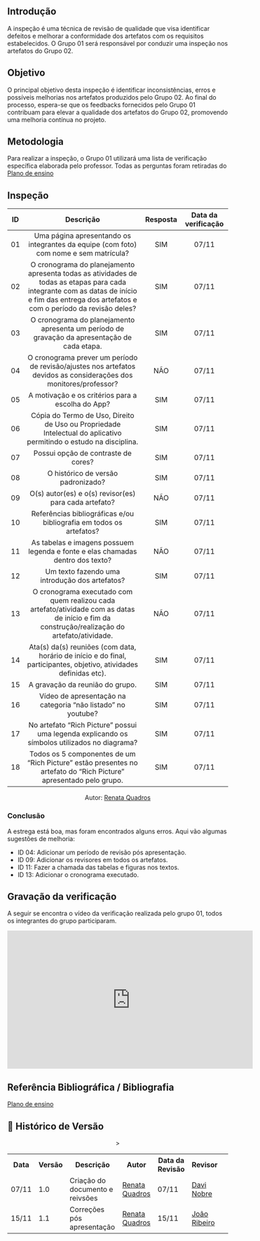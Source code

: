 ## Introdução 
A inspeção é uma técnica de revisão de qualidade que visa identificar defeitos e melhorar a conformidade dos artefatos com os requisitos estabelecidos. O Grupo 01 será responsável por conduzir uma inspeção nos artefatos do Grupo 02. 

## Objetivo
O principal objetivo desta inspeção é identificar inconsistências, erros e possíveis melhorias nos artefatos produzidos pelo Grupo 02. Ao final do processo, espera-se que os feedbacks fornecidos pelo Grupo 01 contribuam para elevar a qualidade dos artefatos do Grupo 02, promovendo uma melhoria contínua no projeto.

## Metodologia
Para realizar a inspeção, o Grupo 01 utilizará uma lista de verificação específica elaborada pelo professor. Todas as perguntas foram retiradas do  [Plano de ensino](https://aprender3.unb.br/pluginfile.php/2972367/mod_resource/content/52/Plano_de_Ensino%20RE%20022024%20Turma%2002%20v1.pdf)

## Inspeção

| ID | Descrição | Resposta | Data da verificação |
| :------: | :-------------: | :---------------: | :--------------: |
| 01 | Uma página apresentando os integrantes da equipe (com foto) com nome e sem matrícula? | SIM | 07/11 |
| 02 | O cronograma do planejamento apresenta todas as atividades de todas as etapas para cada integrante com as datas de início e fim das entrega dos artefatos e com o período da revisão deles? | SIM |07/11 |
| 03 | O cronograma do planejamento apresenta um período de gravação da apresentação de cada etapa. | SIM |07/11 |
| 04 | O cronograma prever um período de revisão/ajustes nos artefatos devidos as considerações dos monitores/professor? | NÃO |07/11 |
| 05 | A motivação e os critérios para a escolha do App? | SIM |07/11 |
| 06 | Cópia do Termo de Uso, Direito de Uso ou Propriedade Intelectual do aplicativo permitindo o estudo na disciplina. | SIM |07/11 |
| 07 | Possui opção de contraste de cores? | SIM |07/11 |
| 08 | O histórico de versão padronizado? | SIM |07/11 |
| 09 | O(s) autor(es) e o(s) revisor(es) para cada artefato? | NÃO |07/11 |
| 10 | Referências bibliográficas e/ou bibliografia em todos os artefatos? | SIM |07/11 |
| 11 | As tabelas e imagens possuem legenda e fonte e elas chamadas dentro dos texto? | NÃO |07/11 |
| 12 | Um texto fazendo uma introdução dos artefatos? | SIM |07/11 |
| 13 | O cronograma executado com quem realizou cada artefato/atividade com as datas de início e fim da construção/realização do artefato/atividade. | NÃO |07/11 |
| 14 | Ata(s) da(s) reuniões (com data, horário de início e do final, participantes, objetivo, atividades definidas etc). | SIM | 07/11 |
| 15 | A gravação da reunião do grupo. | SIM | 07/11 |
| 16 | Vídeo de apresentação na categoria “não listado” no youtube? | SIM |07/11 |
| 17 | No artefato “Rich Picture” possui uma legenda explicando os símbolos utilizados no diagrama? | SIM |07/11 |
| 18 | Todos os 5 componentes de um “Rich Picture” estão presentes no artefato do “Rich Picture” apresentado pelo grupo. | SIM |07/11 |

<p align="center">Autor: <a href="https://github.com/Renatinha28">Renata Quadros</a></p> 

### Conclusão
A estrega está boa, mas foram encontrados alguns erros. Aqui vão algumas sugestões de melhoria:

- ID 04: Adicionar um período de revisão pós apresentação.
- ID 09: Adicionar os revisores em todos os artefatos.
- ID 11: Fazer a chamada das tabelas e figuras nos textos.
- ID 13: Adicionar o cronograma executado.

## Gravação da verificação
A seguir se encontra o vídeo da verificação realizada pelo grupo 01, todos os integrantes do grupo participaram.

<iframe width="560" height="315" src="https://www.youtube.com/embed/WqJllyL1EPY" frameborder="0" allow="accelerometer; autoplay; encrypted-media; gyroscope; picture-in-picture" allowfullscreen></iframe>

## Referência Bibliográfica / Bibliografia
[Plano de ensino](https://aprender3.unb.br/pluginfile.php/2972367/mod_resource/content/52/Plano_de_Ensino%20RE%20022024%20Turma%2002%20v1.pdf)

## :round_pushpin: Histórico de Versão 

<div align="center">
    <table>
        <tr>
            <th>Data</th>
            <th>Versão</th>
            <th>Descrição</th>
            <th>Autor</th>
            <th>Data da Revisão</th>
            <th>Revisor</th>
        </tr>
        <tr>
            <td>07/11</td>
            <td>1.0</td>
            <td>Criação do documento e reivsões</td>
            <td><a href="https://github.com/Renatinha28">Renata Quadros</a> </td>
            <td>07/11</td>
            <td><a href="https://github.com/Jagaima">Davi Nobre</a></td>
        </tr>
        <tr>
            <td>15/11</td>
            <td>1.1</td>
            <td>Correções pós apresentação</td>
            <td><a href="https://github.com/Renatinha28">Renata Quadros</a></td>
            <td>15/11</td>
            <td><a href="https://github.com/Renatinha28">João Ribeiro</a></td>
            <td><a href=""></a></td>>
        </tr>
    </table>
</div>